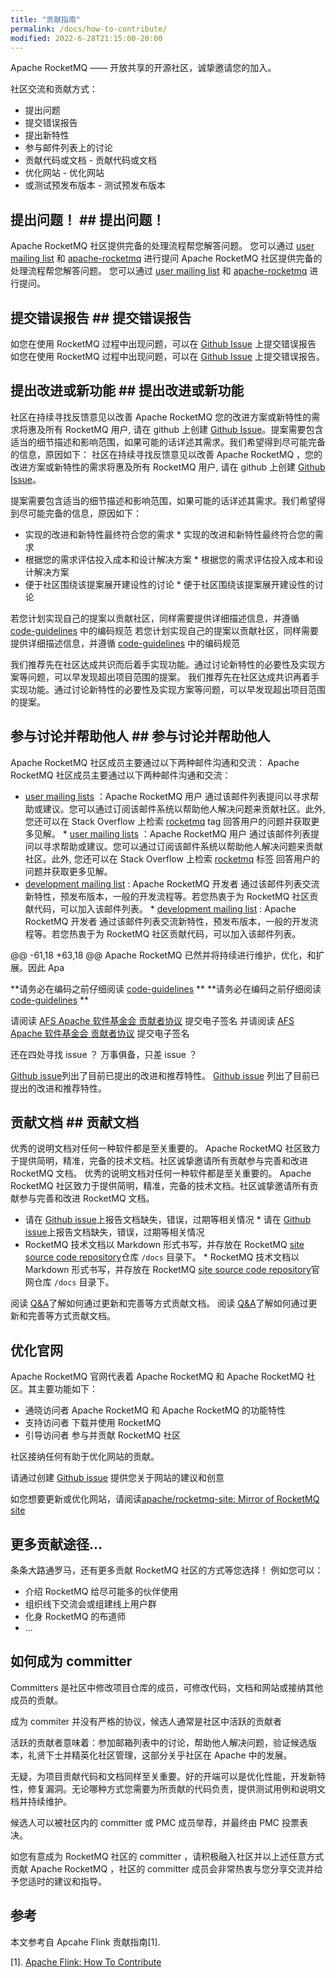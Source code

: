 ```yaml
---
title: "贡献指南"
permalink: /docs/how-to-contribute/
modified: 2022-6-28T21:15:00-20:00
---
```


Apache RocketMQ —— 开放共享的开源社区，诚挚邀请您的加入。

社区交流和贡献方式：

- 提出问题
- 提交错误报告
- 提出新特性
- 参与邮件列表上的讨论
- 贡献代码或文档	- 贡献代码或文档
- 优化网站	- 优化网站
- 或测试预发布版本	- 测试预发布版本




## 提出问题！	## 提出问题！


Apache RocketMQ 社区提供完备的处理流程帮您解答问题。 您可以通过 [user mailing list](https://rocketmq.apache.org/about/contact/) 和 [apache-rocketmq](https://stackoverflow.com/questions/tagged/rocketmq) 进行提问	Apache RocketMQ 社区提供完备的处理流程帮您解答问题。 您可以通过 [user mailing list](https://rocketmq.apache.org/about/contact/) 和 [apache-rocketmq](https://stackoverflow.com/questions/tagged/rocketmq) 进行提问。


## 提交错误报告	## 提交错误报告


如您在使用 RocketMQ 过程中出现问题，可以在 [Github Issue](https://github.com/apache/rocketmq/issues) 上提交错误报告	如您在使用 RocketMQ 过程中出现问题，可以在 [Github Issue](https://github.com/apache/rocketmq/issues) 上提交错误报告。


## 提出改进或新功能	## 提出改进或新功能


社区在持续寻找反馈意见以改善 Apache RocketMQ 您的改进方案或新特性的需求将惠及所有 RocketMQ 用户, 请在 github 上创建 [Github Issue](https://github.com/apache/rocketmq/issues)。提案需要包含适当的细节描述和影响范围，如果可能的话详述其需求。我们希望得到尽可能完备的信息，原因如下：	社区在持续寻找反馈意见以改善 Apache RocketMQ ，您的改进方案或新特性的需求将惠及所有 RocketMQ 用户, 请在 github 上创建 [Github Issue](https://github.com/apache/rocketmq/issues)。

提案需要包含适当的细节描述和影响范围，如果可能的话详述其需求。我们希望得到尽可能完备的信息，原因如下：


* 实现的改进和新特性最终符合您的需求	* 实现的改进和新特性最终符合您的需求
* 根据您的需求评估投入成本和设计解决方案	* 根据您的需求评估投入成本和设计解决方案
* 便于社区围绕该提案展开建设性的讨论	* 便于社区围绕该提案展开建设性的讨论


若您计划实现自己的提案以贡献社区，同样需要提供详细描述信息，并遵循 [code-guidelines](/docs/30code-guidelines) 中的编码规范	若您计划实现自己的提案以贡献社区，同样需要提供详细描述信息，并遵循 [code-guidelines](/docs/30code-guidelines) 中的编码规范


我们推荐先在社区达成共识而后着手实现功能。通过讨论新特性的必要性及实现方案等问题，可以早发现超出项目范围的提案。	我们推荐先在社区达成共识再着手实现功能。通过讨论新特性的必要性及实现方案等问题，可以早发现超出项目范围的提案。


## 参与讨论并帮助他人	## 参与讨论并帮助他人


Apache RocketMQ 社区成员主要通过以下两种邮件沟通和交流：	Apache RocketMQ 社区成员主要通过以下两种邮件沟通和交流：


*  [user mailing lists](mailto:users@rocketmq.apache.org) ：Apache RocketMQ 用户 通过该邮件列表提问以寻求帮助或建议。您可以通过订阅该邮件系统以帮助他人解决问题来贡献社区。此外, 您还可以在 Stack Overflow 上检索 [rocketmq](https://stackoverflow.com/questions/tagged/rocketmq) tag 回答用户的问题并获取更多见解。	*  [user mailing lists](mailto:users@rocketmq.apache.org) ：Apache RocketMQ 用户 通过该邮件列表提问以寻求帮助或建议。您可以通过订阅该邮件系统以帮助他人解决问题来贡献社区。此外, 您还可以在 Stack Overflow 上检索 [rocketmq](https://stackoverflow.com/questions/tagged/rocketmq) 标签 回答用户的问题并获取更多见解。
*  [development mailing list](mailto:dev@rocketmq.apache.org) : Apache RocketMQ 开发者 通过该邮件列表交流新特性，预发布版本，一般的开发流程等。若您热衷于为 RocketMQ 社区贡献代码，可以加入该邮件列表。	*  [development mailing list](mailto:dev@rocketmq.apache.org) : Apache RocketMQ 开发者 通过该邮件列表交流新特性，预发布版本，一般的开发流程等。若您热衷于为 RocketMQ 社区贡献代码，可以加入该邮件列表。




@@ -61,18 +63,18 @@ Apache RocketMQ 已然并将持续进行维护，优化，和扩展。因此 Apa


**请务必在编码之前仔细阅读 [code-guidelines](/docs/30code-guidelines) **	**请务必在编码之前仔细阅读 [code-guidelines](/docs/30code-guidelines) **


请阅读 [AFS Apache 软件基金会 贡献者协议](https://www.apache.org/licenses/contributor-agreements.html) 提交电子签名	并请阅读 [AFS Apache 软件基金会 贡献者协议](https://www.apache.org/licenses/contributor-agreements.html) 提交电子签名


还在四处寻找 issue ？	万事俱备，只差 issue ？


[Github issue](https://github.com/apache/rocketmq/issues)列出了目前已提出的改进和推荐特性。	[Github issue](https://github.com/apache/rocketmq/issues) 列出了目前已提出的改进和推荐特性。


## 贡献文档	## 贡献文档


优秀的说明文档对任何一种软件都是至关重要的。 Apache RocketMQ 社区致力于提供简明，精准，完备的技术文档。社区诚挚邀请所有贡献参与完善和改进 RocketMQ 文档。	优秀的说明文档对任何一种软件都是至关重要的。 Apache RocketMQ 社区致力于提供简明，精准，完备的技术文档。社区诚挚邀请所有贡献参与完善和改进 RocketMQ 文档。


* 请在 [Github issue](https://github.com/apache/rocketmq/issues)上报告文档缺失，错误，过期等相关情况	* 请在 [Github issue](https://github.com/apache/rocketmq/issues)上报告文档缺失，错误，过期等相关情况
* RocketMQ 技术文档以 Markdown 形式书写，并存放在 RocketMQ [site source code repository](https://github.com/apache/rocketmq-site/tree/new-official-website/)仓库 ```/docs``` 目录下。	* RocketMQ 技术文档以 Markdown 形式书写，并存放在 RocketMQ [site source code repository](https://github.com/apache/rocketmq-site/tree/new-official-website/)官网仓库 ```/docs``` 目录下。


阅读 [Q&A](https://github.com/apache/rocketmq-site/tree/new-official-website)了解如何通过更新和完善等方式贡献文档。	阅读 [Q&A](https://github.com/apache/rocketmq-site/tree/new-official-website)了解如何通过更新和完善等方式贡献文档。


## 优化官网

Apache RocketMQ 官网代表着 Apache RocketMQ 和 Apache RocketMQ 社区。其主要功能如下：

* 通晓访问者 Apache RocketMQ 和 Apache RocketMQ 的功能特性
* 支持访问者 下载并使用 RocketMQ
* 引导访问者 参与并贡献 RocketMQ 社区

社区接纳任何有助于优化网站的贡献。

请通过创建 [Github issue](https://github.com/apache/rocketmq-site/issues) 提供您关于网站的建议和创意

如您想要更新或优化网站，请阅读[apache/rocketmq-site: Mirror of RocketMQ site](https://github.com/apache/rocketmq-site) 

## 更多贡献途径...

条条大路通罗马，还有更多贡献 RocketMQ 社区的方式等您选择！ 例如您可以：

* 介绍 RocketMQ 给尽可能多的伙伴使用
* 组织线下交流会或组建线上用户群
* 化身 RocketMQ 的布道师
* ...

## 如何成为 committer

Committers 是社区中修改项目仓库的成员，可修改代码，文档和网站或接纳其他成员的贡献。

成为 commiter 并没有严格的协议，候选人通常是社区中活跃的贡献者

活跃的贡献者意味着：参加邮箱列表中的讨论，帮助他人解决问题，验证候选版本，礼贤下士并精英化社区管理，这部分关乎社区在 Apache 中的发展。

无疑，为项目贡献代码和文档同样至关重要。好的开端可以是优化性能，开发新特性，修复漏洞。无论哪种方式您需要为所贡献的代码负责，提供测试用例和说明文档并持续维护。

候选人可以被社区内的 committer 或 PMC 成员举荐，并最终由 PMC 投票表决。

如您有意成为 RocketMQ 社区的 committer ，请积极融入社区并以上述任意方式贡献 Apache RocketMQ ，社区的 committer 成员会非常热衷与您分享交流并给予您适时的建议和指导。

## 参考

本文参考自 Apcahe Flink 贡献指南[1].

[1]. [Apache Flink: How To Contribute](https://flink.apache.org/contributing/how-to-contribute.html)